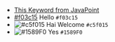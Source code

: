 - [This Keyword from JavaPoint](https://www.javatpoint.com/this-keyword)
- [#f03c15](https://placehold.it/15/f03c15/000000?text=+) Hello `#f03c15`
- ![#c5f015](https://placehold.it/15/c5f015/000000?text=+) Hai Welcome `#c5f015`
- ![#1589F0](https://placehold.it/15/1589F0/000000?text=+) Yes `#1589F0`
